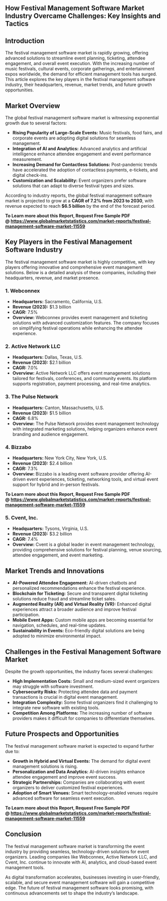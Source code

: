 <h2><strong>How Festival Management Software Market Industry Overcame Challenges: Key Insights and Tactics</strong></h2><h2><strong>Introduction</strong></h2><p>The festival management software market is rapidly growing, offering advanced solutions to streamline event planning, ticketing, attendee engagement, and overall event execution. With the increasing number of music festivals, cultural events, corporate gatherings, and entertainment expos worldwide, the demand for efficient management tools has surged. This article explores the key players in the festival management software industry, their headquarters, revenue, market trends, and future growth opportunities.</p><h2>Market Overview</h2><p>The global festival management software market is witnessing exponential growth due to several factors:</p><ul><li><strong>Rising Popularity of Large-Scale Events:</strong> Music festivals, food fairs, and corporate events are adopting digital solutions for seamless management.</li><li><strong>Integration of AI and Analytics:</strong> Advanced analytics and artificial intelligence enhance attendee engagement and event performance measurement.</li><li><strong>Increasing Demand for Contactless Solutions:</strong> Post-pandemic trends have accelerated the adoption of contactless payments, e-tickets, and digital check-ins.</li><li><strong>Customization and Scalability:</strong> Event organizers prefer software solutions that can adapt to diverse festival types and sizes.</li></ul><p>According to industry reports, the global festival management software market is projected to grow at a <strong>CAGR of 7.2% from 2023 to 2030</strong>, with revenue expected to reach <strong>$6.5 billion</strong> by the end of the forecast period.</p><p><strong>To Learn more about this Report, Request Free Sample PDF @&nbsp;<a href="https://www.globalmarketstatistics.com/market-reports/festival-management-software-market-11559">https://www.globalmarketstatistics.com/market-reports/festival-management-software-market-11559</a></strong></p><h2>Key Players in the Festival Management Software Industry</h2><p>The festival management software market is highly competitive, with key players offering innovative and comprehensive event management solutions. Below is a detailed analysis of these companies, including their headquarters, revenue, and market presence.</p><h3>1. <strong>Webconnex</strong></h3><ul><li><strong>Headquarters:</strong> Sacramento, California, U.S.</li><li><strong>Revenue (2023):</strong> $1.3 billion</li><li><strong>CAGR:</strong> 7.5%</li><li><strong>Overview:</strong> Webconnex provides event management and ticketing solutions with advanced customization features. The company focuses on simplifying festival operations while enhancing the attendee experience.</li></ul><h3>2. <strong>Active Network LLC</strong></h3><ul><li><strong>Headquarters:</strong> Dallas, Texas, U.S.</li><li><strong>Revenue (2023):</strong> $2.1 billion</li><li><strong>CAGR:</strong> 7.0%</li><li><strong>Overview:</strong> Active Network LLC offers event management solutions tailored for festivals, conferences, and community events. Its platform supports registration, payment processing, and real-time analytics.</li></ul><h3>3. <strong>The Pulse Network</strong></h3><ul><li><strong>Headquarters:</strong> Canton, Massachusetts, U.S.</li><li><strong>Revenue (2023):</strong> $1.5 billion</li><li><strong>CAGR:</strong> 6.8%</li><li><strong>Overview:</strong> The Pulse Network provides event management technology with integrated marketing solutions, helping organizers enhance event branding and audience engagement.</li></ul><h3>4. <strong>Bizzabo</strong></h3><ul><li><strong>Headquarters:</strong> New York City, New York, U.S.</li><li><strong>Revenue (2023):</strong> $2.4 billion</li><li><strong>CAGR:</strong> 7.3%</li><li><strong>Overview:</strong> Bizzabo is a leading event software provider offering AI-driven event experiences, ticketing, networking tools, and virtual event support for hybrid and in-person festivals.</li></ul><p><strong>To Learn more about this Report, Request Free Sample PDF @&nbsp;<a href="https://www.globalmarketstatistics.com/market-reports/festival-management-software-market-11559">https://www.globalmarketstatistics.com/market-reports/festival-management-software-market-11559</a></strong></p><h3>5. <strong>Cvent, Inc.</strong></h3><ul><li><strong>Headquarters:</strong> Tysons, Virginia, U.S.</li><li><strong>Revenue (2023):</strong> $3.2 billion</li><li><strong>CAGR:</strong> 7.4%</li><li><strong>Overview:</strong> Cvent is a global leader in event management technology, providing comprehensive solutions for festival planning, venue sourcing, attendee engagement, and event marketing.</li></ul><h2>Market Trends and Innovations</h2><ul><li><strong>AI-Powered Attendee Engagement:</strong> AI-driven chatbots and personalized recommendations enhance the festival experience.</li><li><strong>Blockchain for Ticketing:</strong> Secure and transparent digital ticketing solutions reduce fraud and streamline ticket sales.</li><li><strong>Augmented Reality (AR) and Virtual Reality (VR):</strong> Enhanced digital experiences attract a broader audience and improve festival participation.</li><li><strong>Mobile Event Apps:</strong> Custom mobile apps are becoming essential for navigation, schedules, and real-time updates.</li><li><strong>Sustainability in Events:</strong> Eco-friendly digital solutions are being adopted to minimize environmental impact.</li></ul><h2>Challenges in the Festival Management Software Market</h2><p>Despite the growth opportunities, the industry faces several challenges:</p><ul><li><strong>High Implementation Costs:</strong> Small and medium-sized event organizers may struggle with software investment.</li><li><strong>Cybersecurity Risks:</strong> Protecting attendee data and payment transactions is crucial in digital event management.</li><li><strong>Integration Complexity:</strong> Some festival organizers find it challenging to integrate new software with existing tools.</li><li><strong>Competition Among Platforms:</strong> The increasing number of software providers makes it difficult for companies to differentiate themselves.</li></ul><h2>Future Prospects and Opportunities</h2><p>The festival management software market is expected to expand further due to:</p><ul><li><strong>Growth in Hybrid and Virtual Events:</strong> The demand for digital event management solutions is rising.</li><li><strong>Personalization and Data Analytics:</strong> AI-driven insights enhance attendee engagement and improve event success.</li><li><strong>Strategic Partnerships:</strong> Companies are collaborating with event organizers to deliver customized festival experiences.</li><li><strong>Adoption of Smart Venues:</strong> Smart technology-enabled venues require advanced software for seamless event execution.</li></ul><p><strong>To Learn more about this Report, Request Free Sample PDF @&nbsp;<a href="https://www.globalmarketstatistics.com/market-reports/festival-management-software-market-11559">https://www.globalmarketstatistics.com/market-reports/festival-management-software-market-11559</a></strong></p><h2>Conclusion</h2><p>The festival management software market is transforming the event industry by providing seamless, technology-driven solutions for event organizers. Leading companies like Webconnex, Active Network LLC, and Cvent, Inc. continue to innovate with AI, analytics, and cloud-based event management tools.</p><p>As digital transformation accelerates, businesses investing in user-friendly, scalable, and secure event management software will gain a competitive edge. The future of festival management software looks promising, with continuous advancements set to shape the industry&rsquo;s landscape.</p>
